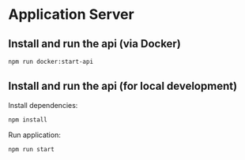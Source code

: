 # Application Server

## Install and run the api (via Docker)

```bash
npm run docker:start-api
```

## Install and run the api (for local development)

Install dependencies:
```bash
npm install
```

Run application:
```bash
npm run start
```
